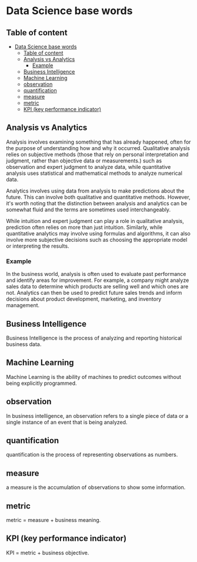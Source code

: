# Data Science base words

## Table of content

- [Data Science base words](#data-science-base-words)
  - [Table of content](#table-of-content)
  - [Analysis vs Analytics](#analysis-vs-analytics)
    - [Example](#example)
  - [Business Intelligence](#business-intelligence)
  - [Machine Learning](#machine-learning)
  - [observation](#observation)
  - [quantification](#quantification)
  - [measure](#measure)
  - [metric](#metric)
  - [KPI (key performance indicator)](#kpi-key-performance-indicator)

## Analysis vs Analytics

Analysis involves examining something that has already happened, often for the purpose of understanding how and why it occurred. Qualitative analysis relies on subjective methods (those that rely on personal interpretation and judgment, rather than objective data or measurements.) such as observation and expert judgment to analyze data, while quantitative analysis uses statistical and mathematical methods to analyze numerical data.

Analytics involves using data from analysis to make predictions about the future. This can involve both qualitative and quantitative methods. However, it's worth noting that the distinction between analysis and analytics can be somewhat fluid and the terms are sometimes used interchangeably.

While intuition and expert judgment can play a role in qualitative analysis, prediction often relies on more than just intuition. Similarly, while quantitative analytics may involve using formulas and algorithms, it can also involve more subjective decisions such as choosing the appropriate model or interpreting the results.

### Example

In the business world, analysis is often used to evaluate past performance and identify areas for improvement. For example, a company might analyze sales data to determine which products are selling well and which ones are not. Analytics can then be used to predict future sales trends and inform decisions about product development, marketing, and inventory management.

## Business Intelligence

Business Intelligence is the process of analyzing and reporting historical business data.

## Machine Learning

Machine Learning is the ability of machines to predict outcomes without being explicitly programmed.

## observation

In business intelligence, an observation refers to a single piece of data or a single instance of an event that is being analyzed.

## quantification

quantification is the process of representing observations as numbers.

## measure

a measure is the accumulation of observations to show some information.

## metric

metric = measure + business meaning.

## KPI (key performance indicator)

KPI = metric + business objective.
